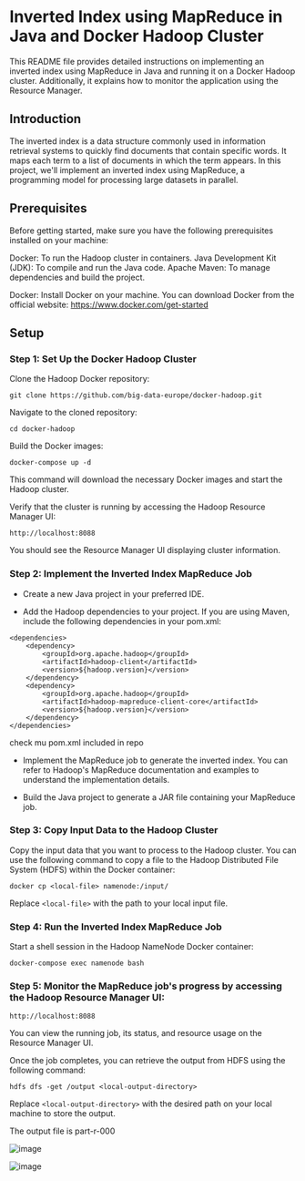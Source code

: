 # Inverted Index using MapReduce in Java and Docker Hadoop Cluster
This README file provides detailed instructions on implementing an inverted index using MapReduce in Java and running it on a Docker Hadoop cluster. Additionally, it explains how to monitor the application using the Resource Manager.

## Introduction
The inverted index is a data structure commonly used in information retrieval systems to quickly find documents that contain specific words. It maps each term to a list of documents in which the term appears. In this project, we'll implement an inverted index using MapReduce, a programming model for processing large datasets in parallel.

## Prerequisites
Before getting started, make sure you have the following prerequisites installed on your machine:

Docker: To run the Hadoop cluster in containers.
Java Development Kit (JDK): To compile and run the Java code.
Apache Maven: To manage dependencies and build the project.


Docker: Install Docker on your machine. You can download Docker from the official website: https://www.docker.com/get-started

## Setup
### Step 1: Set Up the Docker Hadoop Cluster
Clone the Hadoop Docker repository:
```
git clone https://github.com/big-data-europe/docker-hadoop.git
```

Navigate to the cloned repository:
```
cd docker-hadoop
```

Build the Docker images:
```
docker-compose up -d
```

This command will download the necessary Docker images and start the Hadoop cluster.

Verify that the cluster is running by accessing the Hadoop Resource Manager UI:
```
http://localhost:8088
```

You should see the Resource Manager UI displaying cluster information.

### Step 2: Implement the Inverted Index MapReduce Job
- Create a new Java project in your preferred IDE.

- Add the Hadoop dependencies to your project. If you are using Maven, include the following dependencies in your pom.xml:

```
<dependencies>
    <dependency>
        <groupId>org.apache.hadoop</groupId>
        <artifactId>hadoop-client</artifactId>
        <version>${hadoop.version}</version>
    </dependency>
    <dependency>
        <groupId>org.apache.hadoop</groupId>
        <artifactId>hadoop-mapreduce-client-core</artifactId>
        <version>${hadoop.version}</version>
    </dependency>
</dependencies>
```
check mu pom.xml included in repo

- Implement the MapReduce job to generate the inverted index. You can refer to Hadoop's MapReduce documentation and examples to understand the implementation details.

- Build the Java project to generate a JAR file containing your MapReduce job.

### Step 3: Copy Input Data to the Hadoop Cluster
Copy the input data that you want to process to the Hadoop cluster. You can use the following command to copy a file to the Hadoop Distributed File System (HDFS) within the Docker container:
```
docker cp <local-file> namenode:/input/
```

Replace `<local-file>` with the path to your local input file.

### Step 4: Run the Inverted Index MapReduce Job
Start a shell session in the Hadoop NameNode Docker container:
```
docker-compose exec namenode bash
```


### Step 5: Monitor the MapReduce job's progress by accessing the Hadoop Resource Manager UI:
```
http://localhost:8088
```

You can view the running job, its status, and resource usage on the Resource Manager UI.

Once the job completes, you can retrieve the output from HDFS using the following command:
```
hdfs dfs -get /output <local-output-directory>
```
Replace `<local-output-directory>` with the desired path on your local machine to store the output.

The output file is part-r-000

![image](https://github.com/nourhansowar/Docker-Hadoop-Cluster/assets/48545560/610af001-5659-4552-8c5e-78fbc95a656f)


![image](https://github.com/nourhansowar/Docker-Hadoop-Cluster/assets/48545560/92060efb-dde2-41ff-87a8-18f1f6c022e6)

